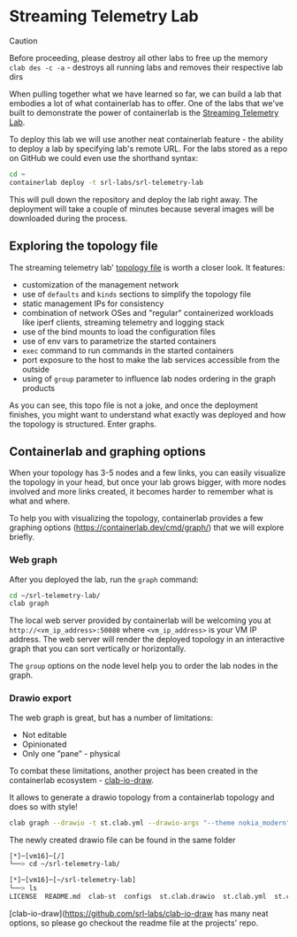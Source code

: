 # Streaming Telemetry Lab

> [!CAUTION]
> Before proceeding, please destroy all other labs to free up the memory  
> `clab des -c -a` - destroys all running labs and removes their respective lab dirs

When pulling together what we have learned so far, we can build a lab that embodies a lot of what containerlab has to offer. One of the labs that we've built to demonstrate the power of containerlab is the [Streaming Telemetry Lab](https://github.com/srl-labs/srl-telemetry-lab).

To deploy this lab we will use another neat containerlab feature - the ability to deploy a lab by specifying lab's remote URL. For the labs stored as a repo on GitHub we could even use the shorthand syntax:

```bash
cd ~
containerlab deploy -t srl-labs/srl-telemetry-lab
```

This will pull down the repository and deploy the lab right away.
The deployment will take a couple of minutes because several images will be downloaded during the process.

## Exploring the topology file

The streaming telemetry lab' [topology file](https://github.com/srl-labs/srl-telemetry-lab/blob/main/st.clab.yml) is worth a closer look. It features:

- customization of the management network
- use of `defaults` and `kinds` sections to simplify the topology file
- static management IPs for consistency
- combination of network OSes and "regular" containerized workloads like iperf clients, streaming telemetry and logging stack
- use of the bind mounts to load the configuration files
- use of env vars to parametrize the started containers
- `exec` command to run commands in the started containers
- port exposure to the host to make the lab services accessible from the outside
- using of `group` parameter to influence lab nodes ordering in the graph products

As you can see, this topo file is not a joke, and once the deployment finishes, you might want to understand what exactly was deployed and how the topology is structured. Enter graphs.

## Containerlab and graphing options

When your topology has 3-5 nodes and a few links, you can easily visualize the topology in your head, but once your lab grows bigger, with more nodes involved and more links created, it becomes harder to remember what is what and where.

To help you with visualizing the topology, containerlab provides a few graphing options (<https://containerlab.dev/cmd/graph/>) that we will explore briefly.

### Web graph

After you deployed the lab, run the `graph` command:

```bash
cd ~/srl-telemetry-lab/
clab graph
```

The local web server provided by containerlab will be welcoming you at `http://<vm_ip_address>:50080` where `<vm_ip_address>` is your VM IP address. The web server will render the deployed topology in an interactive graph that you can sort vertically or horizontally.

The `group` options on the node level help you to order the lab nodes in the graph.

### Drawio export

The web graph is great, but has a number of limitations:

- Not editable
- Opinionated
- Only one ”pane” - physical

To combat these limitations, another project has been created in the containerlab ecosystem - [clab-io-draw](https://github.com/srl-labs/clab-io-draw).

It allows to generate a drawio topology from a containerlab topology and does so with style!

```bash
clab graph --drawio -t st.clab.yml --drawio-args "--theme nokia_modern"
```
The newly created drawio file can be found in the same folder
```bash
[*]─[vm16]─[/]
└──> cd ~/srl-telemetry-lab/

[*]─[vm16]─[~/srl-telemetry-lab]
└──> ls
LICENSE  README.md  clab-st  configs  st.clab.drawio  st.clab.yml  st.clab.yml.annotations.json  streaming-telemetry.drawio  traffic.sh
```

[clab-io-draw](https://github.com/srl-labs/clab-io-draw has many neat options, so please go checkout the readme file at the projects' repo.

### 
